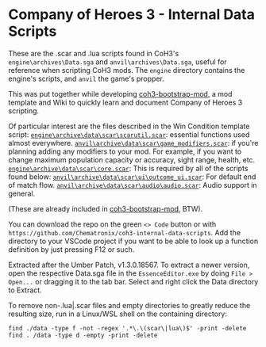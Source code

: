 # Company of Heroes 3 - Internal Data Scripts

These are the .scar and .lua scripts found in CoH3's `engine\archives\Data.sga` and `anvil\archives\Data.sga`, useful for reference when scripting CoH3 mods.  The `engine` directory contains the engine's scripts, and `anvil` the game's propper.

This was put together while developing [coh3-bootstrap-mod](https://github.com/Chematronix/coh3-bootstrap-mod), a mod template and Wiki to quickly learn and document Company of Heroes 3 scripting.

Of particular interest are the files described in the Win Condition template script:
[`engine\archive\data\scar\scarutil.scar`](/blob/master/engine/archive/data/scar/scarutil.scar): essential functions used almost everywhere.
[`anvil\archive\data\scar\game_modifiers.scar`](/blob/master/anvil/archive/data/scar/game_modifiers.scar): if you're planning adding any modifiers to your mod. For example, if you want to change maximum population capacity or accuracy, sight range, health, etc.
[`engine\archive\data\scar\core.scar`](/blob/master/engine/archive/data/scar/core.scar): This is required by all of the scripts found below:
[`anvil\archive\data\scar\ui\outcome_ui.scar`](/blob/master/anvil/archive/data/scar/ui/outcome_ui.scar): For default end of match flow.
[`anvil\archive\data\scar\audio\audio.scar`](/blob/master/anvil/archive/data/scar/audio/audio.scar): Audio support in general.

(These are already included in [coh3-bootstrap-mod](https://github.com/Chematronix/coh3-bootstrap-mod), BTW).

You can download the repo on the green `<> Code` button or with `https://github.com/Chematronix/coh3-internal-data-scripts`. Add the directory to your VSCode project if you want to be able to look up a function definition by just pressing F12 or such.

Extracted after the Umber Patch, v1.3.0.18567.  To extract a newer version, open the respective Data.sga file in the `EssenceEditor.exe` by doing `File > Open...` or dragging it to the tab bar.  Select and right click the Data directory to Extract.

To remove non-.lua|.scar files and empty directories to greatly reduce the resulting size, run in a Linux/WSL shell on the containing directory:
```
find ./data -type f -not -regex '.*\.\(scar\|lua\)$' -print -delete
find . /data -type d -empty -print -delete
```